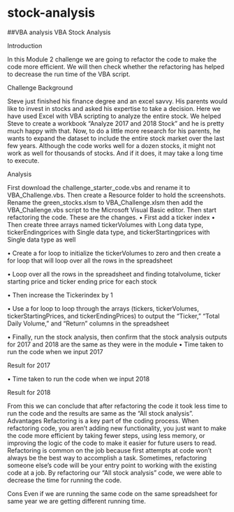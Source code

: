 # stock-analysis
##VBA analysis
VBA Stock Analysis
 
Introduction

In this Module 2 challenge we are going to refactor the code to make the code more efficient. We will then check whether the refactoring has helped to decrease the run time of the VBA script.

Challenge Background

Steve just finished his finance degree and an excel savvy. His parents would like to invest in stocks and asked his expertise to take a decision. Here we have used Excel with VBA scripting to analyze the entire stock. We helped Steve to create a workbook “Analyze 2017 and 2018 Stock” and he is pretty much happy with that. Now, to do a little more research for his parents, he wants to expand the dataset to include the entire stock market over the last few years. Although the code works well for a dozen stocks, it might not work as well for thousands of stocks. And if it does, it may take a long time to execute.

Analysis

First download the challenge_starter_code.vbs and rename it to VBA_Challenge.vbs. Then create a Resource folder to hold the screenshots. Rename the green_stocks.xlsm to VBA_Challenge.xlsm then add the VBA_Challenge.vbs script to the Microsoft Visual Basic editor. Then start refactoring the code. 
These are the changes. 
•	First add a ticker index
•	Then create three arrays named tickerVolumes with Long data type, tickerEndingprices with Single data type, and tickerStartingprices with Single data type as well
 
•	Create a for loop to initialize the tickerVolumes to zero and then create a for loop that will loop over all the rows in the spreadsheet
 
•	Loop over all the rows in the spreadsheet and finding totalvolume, ticker starting price and ticker ending price for each stock
 
 
•	Then increase the Tickerindex by 1
 

•	Use a for loop to loop through the arrays (tickers, tickerVolumes, tickerStartingPrices, and tickerEndingPrices) to output the “Ticker,” “Total Daily Volume,” and “Return” columns in the spreadsheet
 
•	Finally, run the stock analysis, then confirm that the stock analysis outputs for 2017 and 2018 are the same as they were in the module
•	Time taken to run the code when we input 2017
 
Result for 2017
 
•	Time taken to run the code when we input 2018
 
Result for 2018
  
From this we can conclude that after refactoring the code it took less time to run the code and the results are same as the “All stock analysis”.
Advantages
Refactoring is a key part of the coding process. When refactoring code, you aren’t adding new functionality, you just want to make the code more efficient by taking fewer steps, using less memory, or improving the logic of the code to make it easier for future users to read. Refactoring is common on the job because first attempts at code won’t always be the best way to accomplish a task. Sometimes, refactoring someone else’s code will be your entry point to working with the existing code at a job.
By refactoring our “All stock analysis” code, we were able to decrease the time for running the code.

Cons
Even if we are running the same code on the same spreadsheet for same year we are getting different running time.




